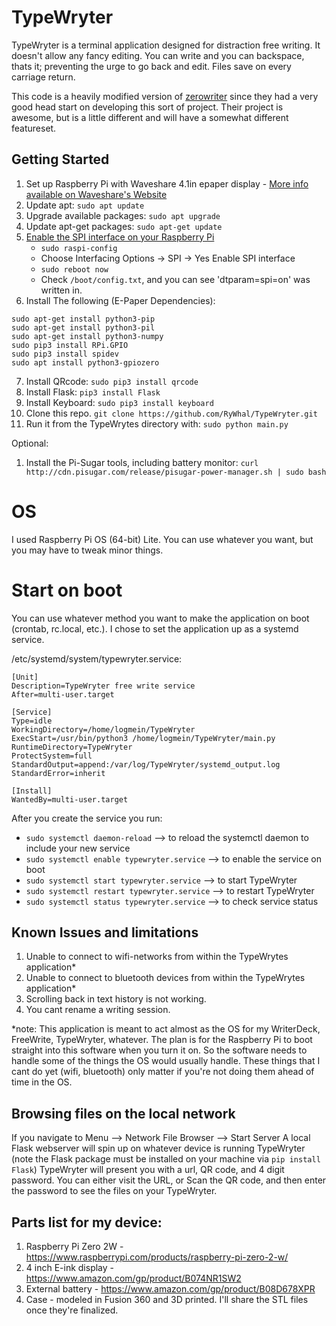 # TypeWryter
TypeWryter is a terminal application designed for distraction free writing. It doesn't allow any fancy editing. You can write and you can backspace, thats it; preventing the urge to go back and edit. Files save on every carriage return.

This code is a heavily modified version of [zerowriter](https://github.com/zerowriter/zerowriter1/tree/main) since they had a very good head start on developing this sort of project. Their project is awesome, but is a little different and will have a somewhat different featureset.  
 
## Getting Started
1. Set up Raspberry Pi with Waveshare 4.1in epaper display - [More info available on Waveshare's Website](https://www.waveshare.com/wiki/4.2inch_e-Paper_Module_(B)_Manual#Overview)
2. Update apt: `sudo apt update`
3. Upgrade available packages: `sudo apt upgrade`
4. Update apt-get packages: `sudo apt-get update`
5. [Enable the SPI interface on your Raspberry Pi](https://www.waveshare.com/wiki/4.2inch_e-Paper_Module_(B)_Manual#Enable_SPI_Interface)
   * `sudo raspi-config`
   * Choose Interfacing Options -> SPI -> Yes Enable SPI interface
   * `sudo reboot now`
   * Check `/boot/config.txt`, and you can see 'dtparam=spi=on' was written in.
6. Install The following (E-Paper Dependencies):
```
sudo apt-get install python3-pip
sudo apt-get install python3-pil
sudo apt-get install python3-numpy
sudo pip3 install RPi.GPIO
sudo pip3 install spidev
sudo apt install python3-gpiozero
```
7. Install QRcode: `sudo pip3 install qrcode`
8. Install Flask: `pip3 install Flask`
9. Install Keyboard: `sudo pip3 install keyboard`
10. Clone this repo. `git clone https://github.com/RyWhal/TypeWryter.git`
11. Run it from the TypeWrytes directory with: `sudo python main.py`

Optional:
1. Install the Pi-Sugar tools, including battery monitor: `curl http://cdn.pisugar.com/release/pisugar-power-manager.sh | sudo bash`

# OS
I used Raspberry Pi OS (64-bit) Lite.
You can use whatever you want, but you may have to tweak minor things. 

# Start on boot
You can use whatever method you want to make the application on boot (crontab, rc.local, etc.). I chose to set the application up as a systemd service.

/etc/systemd/system/typewryter.service:
```
[Unit]
Description=TypeWryter free write service
After=multi-user.target

[Service]
Type=idle
WorkingDirectory=/home/logmein/TypeWryter
ExecStart=/usr/bin/python3 /home/logmein/TypeWryter/main.py
RuntimeDirectory=TypeWryter
ProtectSystem=full
StandardOutput=append:/var/log/TypeWryter/systemd_output.log
StandardError=inherit

[Install]
WantedBy=multi-user.target
```

After you create the service you run:

* `sudo systemctl daemon-reload` --> to reload the systemctl daemon to include your new service
* `sudo systemctl enable typewryter.service` --> to enable the service on boot
* `sudo systemctl start typewryter.service` --> to start TypeWryter
* `sudo systemctl restart typewryter.service` --> to restart TypeWryter
* `sudo systemctl status typewryter.service` --> to check service status

## Known Issues and limitations

1. Unable to connect to wifi-networks from within the TypeWrytes application*
2. Unable to connect to bluetooth devices from within the TypeWrytes application*
4. Scrolling back in text history is not working.
5. You cant rename a writing session.

*note: This application is meant to act almost as the OS for my WriterDeck, FreeWrite, TypeWryter, whatever. The plan is for the Raspberry Pi to boot straight into this software when you turn it on. So the software needs to handle some of the things the OS would usually handle. These things that I cant do yet (wifi, bluetooth) only matter if you're not doing them ahead of time in the OS. 


## Browsing files on the local network
If you navigate to Menu --> Network File Browser --> Start Server
A local Flask webserver will spin up on whatever device is running TypeWryter (note the Flask package must be installed on your machine via `pip install Flask`)
TypeWryter will present you with a url, QR code, and  4 digit password. You can either visit the URL, or Scan the QR code,  and then enter the password to see the files on your TypeWryter.


## Parts list for my device:
1. Raspberry Pi Zero 2W -  https://www.raspberrypi.com/products/raspberry-pi-zero-2-w/
2. 4 inch E-ink display -  https://www.amazon.com/gp/product/B074NR1SW2
3. External battery - https://www.amazon.com/gp/product/B08D678XPR
4. Case - modeled in Fusion 360 and 3D printed. I'll share the STL files once they're finalized.





